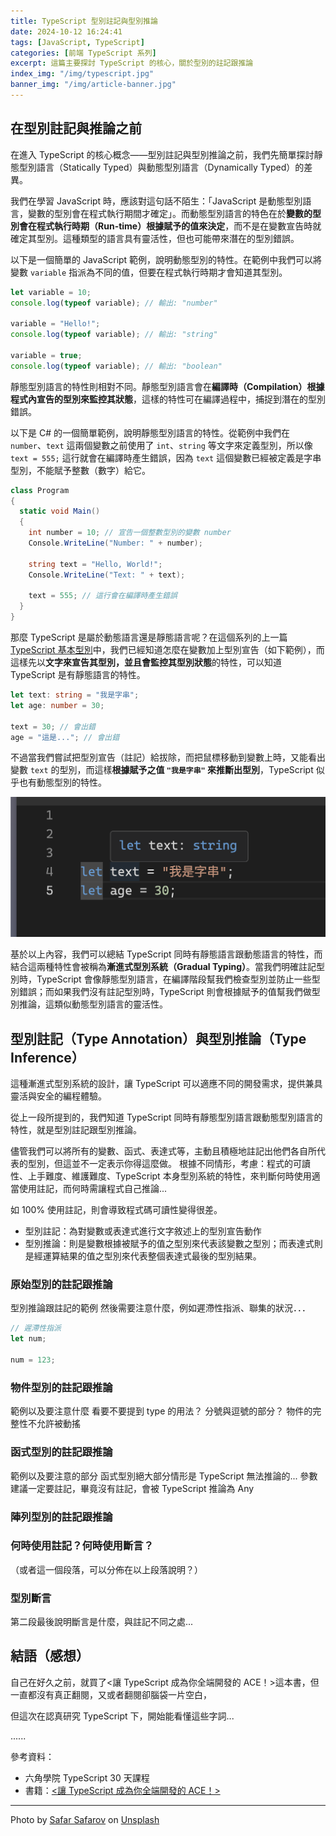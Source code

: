 ```yaml
---
title: TypeScript 型別註記與型別推論
date: 2024-10-12 16:24:41
tags: [JavaScript, TypeScript]
categories: [前端 TypeScript 系列]
excerpt: 這篇主要探討 TypeScript 的核心，關於型別的註記跟推論
index_img: "/img/typescript.jpg"
banner_img: "/img/article-banner.jpg"
---
```


## 在型別註記與推論之前

在進入 TypeScript 的核心概念——型別註記與型別推論之前，我們先簡單探討靜態型別語言（Statically Typed）與動態型別語言（Dynamically Typed）的差異。

我們在學習 JavaScript 時，應該對這句話不陌生：「JavaScript 是動態型別語言，變數的型別會在程式執行期間才確定」。而動態型別語言的特色在於**變數的型別會在程式執行時期（Run-time）根據賦予的值來決定**，而不是在變數宣告時就確定其型別。這種類型的語言具有靈活性，但也可能帶來潛在的型別錯誤。

以下是一個簡單的 JavaScript 範例，說明動態型別的特性。在範例中我們可以將變數 `variable` 指派為不同的值，但要在程式執行時期才會知道其型別。

```js
let variable = 10;
console.log(typeof variable); // 輸出: "number"

variable = "Hello!";
console.log(typeof variable); // 輸出: "string"

variable = true;
console.log(typeof variable); // 輸出: "boolean"
```

靜態型別語言的特性則相對不同。靜態型別語言會在**編譯時（Compilation）根據程式內宣告的型別來監控其狀態**，這樣的特性可在編譯過程中，捕捉到潛在的型別錯誤。

以下是 C# 的一個簡單範例，說明靜態型別語言的特性。從範例中我們在 `number`、`text` 這兩個變數之前使用了 `int`、`string` 等文字來定義型別，所以像 `text = 555;` 這行就會在編譯時產生錯誤，因為 `text` 這個變數已經被定義是字串型別，不能賦予整數（數字）給它。

```C#
class Program
{
  static void Main()
  {
    int number = 10; // 宣告一個整數型別的變數 number
    Console.WriteLine("Number: " + number);

    string text = "Hello, World!";
    Console.WriteLine("Text: " + text);

    text = 555; // 這行會在編譯時產生錯誤
  }
}
```

那麼 TypeScript 是屬於動態語言還是靜態語言呢？在這個系列的上一篇 [TypeScript 基本型別](https://yaj55billy.github.io/post/typescript-common-types.html)中，我們已經知道怎麼在變數加上型別宣告（如下範例），而這樣先以**文字來宣告其型別，並且會監控其型別狀態**的特性，可以知道 TypeScript 是有靜態語言的特性。

```ts
let text: string = "我是字串";
let age: number = 30;

text = 30; // 會出錯
age = "這是..."; // 會出錯
```

不過當我們嘗試把型別宣告（註記）給拔除，而把鼠標移動到變數上時，又能看出變數 `text` 的型別，而這樣**根據賦予之值 `"我是字串"` 來推斷出型別**，TypeScript 似乎也有動態型別的特性。

![關於 TypeScript 型別推論](/img/typescript-gradual-typing-1.png)

基於以上內容，我們可以總結 TypeScript 同時有靜態語言跟動態語言的特性，而結合這兩種特性會被稱為**漸進式型別系統（Gradual Typing）**。當我們明確註記型別時，TypeScript 會像靜態型別語言，在編譯階段幫我們檢查型別並防止一些型別錯誤；而如果我們沒有註記型別時，TypeScript 則會根據賦予的值幫我們做型別推論，這類似動態型別語言的靈活性。

## 型別註記（Type Annotation）與型別推論（Type Inference）

這種漸進式型別系統的設計，讓 TypeScript 可以適應不同的開發需求，提供兼具靈活與安全的編程體驗。

從上一段所提到的，我們知道 TypeScript 同時有靜態型別語言跟動態型別語言的特性，就是型別註記跟型別推論。

儘管我們可以將所有的變數、函式、表達式等，主動且積極地註記出他們各自所代表的型別，但這並不一定表示你得這麼做。
根據不同情形，考慮：程式的可讀性、上手難度、維護難度、TypeScript 本身型別系統的特性，來判斷何時使用適當使用註記，而何時需讓程式自己推論...

如 100% 使用註記，則會導致程式碼可讀性變得很差。

- 型別註記：為對變數或表達式進行文字敘述上的型別宣告動作
- 型別推論：則是變數根據被賦予的值之型別來代表該變數之型別；而表達式則是經運算結果的值之型別來代表整個表達式最後的型別結果。

### 原始型別的註記跟推論

型別推論跟註記的範例
然後需要注意什麼，例如遲滯性指派、聯集的狀況．．．

```ts
// 遲滯性指派
let num;

num = 123;
```

### 物件型別的註記跟推論

範例以及要注意什麼
看要不要提到 type 的用法？
分號與逗號的部分？
物件的完整性不允許被動搖

### 函式型別的註記跟推論

範例以及要注意的部分
函式型別絕大部分情形是 TypeScript 無法推論的...
參數建議一定要註記，畢竟沒有註記，會被 TypeScript 推論為 Any

### 陣列型別的註記跟推論

### 何時使用註記？何時使用斷言？

（或者這一個段落，可以分佈在以上段落說明？）

### 型別斷言

第二段最後說明斷言是什麼，與註記不同之處...

## 結語（感想）

自己在好久之前，就買了<讓 TypeScript 成為你全端開發的 ACE！>這本書，但一直都沒有真正翻閱，又或者翻閱卻腦袋一片空白，

但這次在認真研究 TypeScript 下，開始能看懂這些字詞...

......

參考資料：

- 六角學院 TypeScript 30 天課程
- 書籍：[<讓 TypeScript 成為你全端開發的 ACE！>](https://www.tenlong.com.tw/products/9789864344895?list_name=srh)

---

Photo by <a href="https://unsplash.com/@safarslife?utm_content=creditCopyText&utm_medium=referral&utm_source=unsplash">Safar Safarov</a> on <a href="https://unsplash.com/photos/turned-on-gray-laptop-computer-MSN8TFhJ0is?utm_content=creditCopyText&utm_medium=referral&utm_source=unsplash">Unsplash</a>
